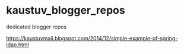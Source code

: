# kaustuv_blogger_repos
dedicated blogger repos

https://kaustuvmaji.blogspot.com/2014/12/simple-example-of-spring-ldap.html

